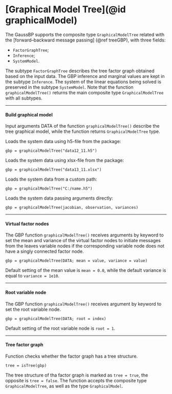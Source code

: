 # [Graphical Model Tree](@id graphicalModel)

The GaussBP supports the composite type `GraphicalModelTree` related with the [forward–backward message passing] (@ref treeGBP), with three fields:
- `FactorGraphTree`;
- `Inference`;
- `SystemModel`.

The subtype `FactorGraphTree` describes the tree factor graph obtained based on the input data. The GBP inference and marginal values are kept in the subtype `Inference`. The system of the linear equations being solved is preserved in the subtype `SystemModel`. Note that the function `graphicalModelTree()` returns the main composite type `GraphicalModelTree` with all subtypes.

---

#### Build graphical model

Input arguments DATA of the function `graphicalModelTree()` describe the tree graphical model, while the function returns `GraphicalModelTree` type.

Loads the system data using h5-file from the package:
```julia-repl
gbp = graphicalModelTree("data12_11.h5")
```

Loads the system data using xlsx-file from the package:
```julia-repl
gbp = graphicalModelTree("data13_11.xlsx")
```

Loads the system data from a custom path:
```julia-repl
gbp = graphicalModelTree("C:/name.h5")
```

Loads the system data passing arguments directly:
```julia-repl
gbp = graphicalModelTree(jacobian, observation, variances)
```

---

#### Virtual factor nodes

The GBP function `graphicalModelTree()` receives arguments by keyword to set the mean and variance of the virtual factor nodes to initiate messages from the leaves variable nodes if the corresponding variable node does not have a singly connected factor node.

```julia-repl
gbp = graphicalModelTree(DATA; mean = value, variance = value)
```
Default setting of the mean value is `mean = 0.0`, while the default variance is equal to `variance = 1e10`.

---

#### Root variable node

The GBP function `graphicalModelTree()` receives argument by keyword to set the root variable node.
```julia-repl
gbp = graphicalModelTree(DATA; root = index)
```
Default setting of the root variable node is `root = 1`.

---

#### Tree factor graph
Function checks whether the factor graph has a tree structure.
```julia-repl
tree = isTree(gbp)
```
The tree structure of tha factor graph is marked as `tree = true`, the opposite is `tree = false`. The function accepts the composite type `GraphicalModelTree`, as well as the type `GraphicalModel`.
